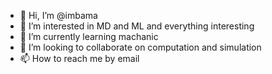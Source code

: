 - 👋 Hi, I’m @imbama
- 👀 I’m interested in MD and ML and everything interesting
- 🌱 I’m currently learning machanic
- 💞️ I’m looking to collaborate on computation and simulation
- 📫 How to reach me by email

<!---
imbama/imbama is a ✨ special ✨ repository because its `README.md` (this file) appears on your GitHub profile.
You can click the Preview link to take a look at your changes.
--->
